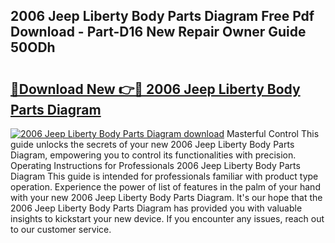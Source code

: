 ## 2006 Jeep Liberty Body Parts Diagram Free Pdf Download - Part-D16 New Repair Owner Guide 50ODh

# <h2><a href="http://dfisiy.blite.top/?on=2006+Jeep+Liberty+Body+Parts+Diagram">🔗Download New 👉🔴 2006 Jeep Liberty Body Parts Diagram</a></h2>

[![2006 Jeep Liberty Body Parts Diagram download](https://i.imgur.com/lujVjoI.png)](http://dfisiy.blite.top/?on=2006+Jeep+Liberty+Body+Parts+Diagram)
Masterful Control This guide unlocks the secrets of your new 2006 Jeep Liberty Body Parts Diagram, empowering you to control its functionalities with precision. Operating Instructions for Professionals 2006 Jeep Liberty Body Parts Diagram This guide is intended for professionals familiar with product type operation. Experience the power of list of features in the palm of your hand with your new 2006 Jeep Liberty Body Parts Diagram. It's our hope that the 2006 Jeep Liberty Body Parts Diagram has provided you with valuable insights to kickstart your new device. If you encounter any issues, reach out to our customer service.
